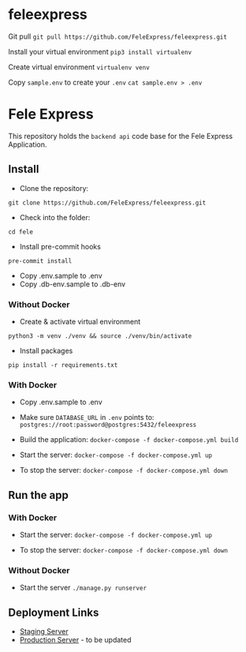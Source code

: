 # feleexpress

Git pull
`git pull https://github.com/FeleExpress/feleexpress.git`

Install your virtual environment
`pip3 install virtualenv`

Create virtual environment
`virtualenv venv`

Copy `sample.env` to create your `.env`
`cat sample.env > .env`


# Fele Express

This repository holds the `backend api` code base for the Fele Express Application.

## Install
- Clone the repository:
```
git clone https://github.com/FeleExpress/feleexpress.git
```

- Check into the folder:
```
cd fele
```

- Install pre-commit hooks
```
pre-commit install
```

- Copy .env.sample to .env
- Copy .db-env.sample to .db-env

### Without Docker
- Create & activate virtual environment
```
python3 -m venv ./venv && source ./venv/bin/activate
```

- Install packages
```
pip install -r requirements.txt
```

### With Docker
- Copy .env.sample to .env

- Make sure `DATABASE_URL` in `.env` points to:
```postgres://root:password@postgres:5432/feleexpress```

- Build the application:
```docker-compose -f docker-compose.yml build```

- Start the server:
```docker-compose -f docker-compose.yml up```

- To stop the server:
```docker-compose -f docker-compose.yml down```

## Run the app
### With Docker
- Start the server:
```docker-compose -f docker-compose.yml up```

- To stop the server:
```docker-compose -f docker-compose.yml down```

### Without Docker
- Start the server
```./manage.py runserver```
## Deployment Links
- [Staging Server](https://api-staging.feleexpress.com/)
- [Production Server](https://api.feleexpress.com/) - to be updated
